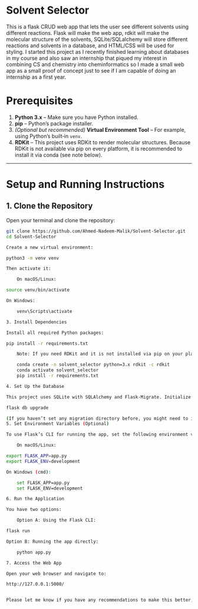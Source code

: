 # Solvent Selector

This is a flask CRUD web app that lets the user see different solvents using different reactions. Flask will make the web app, rdkit will make the molecular structure of the solvents, SQLite/SQLalchemy will store different reactions and solvents in a database, and HTML/CSS will be used for styling. I started this project as I recently finished learning about databases in my course and also saw an internship that piqued my interest in combining CS and chemistry into cheminformatics so I made a small web app as a small proof of concept just to see if I am capable of doing an internship as a first year.
# Prerequisites

1. **Python 3.x** – Make sure you have Python installed.
2. **pip** – Python’s package installer.
3. *(Optional but recommended)* **Virtual Environment Tool** – For example, using Python’s built‑in `venv`.
4. **RDKit** – This project uses RDKit to render molecular structures. Because RDKit is not available via pip on every platform, it is recommended to install it via conda (see note below).

---

# Setup and Running Instructions

## 1. Clone the Repository

Open your terminal and clone the repository:
```bash
git clone https://github.com/Ahmed-Nadeem-Malik/Solvent-Selector.git
cd Solvent-Selector

Create a new virtual environment:

python3 -m venv venv

Then activate it:

    On macOS/Linux:

source venv/bin/activate

On Windows:

    venv\Scripts\activate

3. Install Dependencies

Install all required Python packages:

pip install -r requirements.txt

    Note: If you need RDKit and it is not installed via pip on your platform, it is recommended to use conda. For example:

    conda create -n solvent_selector python=3.x rdkit -c rdkit
    conda activate solvent_selector
    pip install -r requirements.txt

4. Set Up the Database

This project uses SQLite with SQLAlchemy and Flask‑Migrate. Initialize (or upgrade) your database by running:

flask db upgrade

(If you haven’t set any migration directory before, you might need to initialize it first with flask db init—however, the repository already contains a migrations folder.)
5. Set Environment Variables (Optional)

To use Flask’s CLI for running the app, set the following environment variables:

    On macOS/Linux:

export FLASK_APP=app.py
export FLASK_ENV=development

On Windows (cmd):

    set FLASK_APP=app.py
    set FLASK_ENV=development

6. Run the Application

You have two options:

    Option A: Using the Flask CLI:

flask run

Option B: Running the app directly:

    python app.py

7. Access the Web App

Open your web browser and navigate to:

http://127.0.0.1:5000/


Please let me know if you have any recommendations to make this better, I just want to improve as a programmer :)
